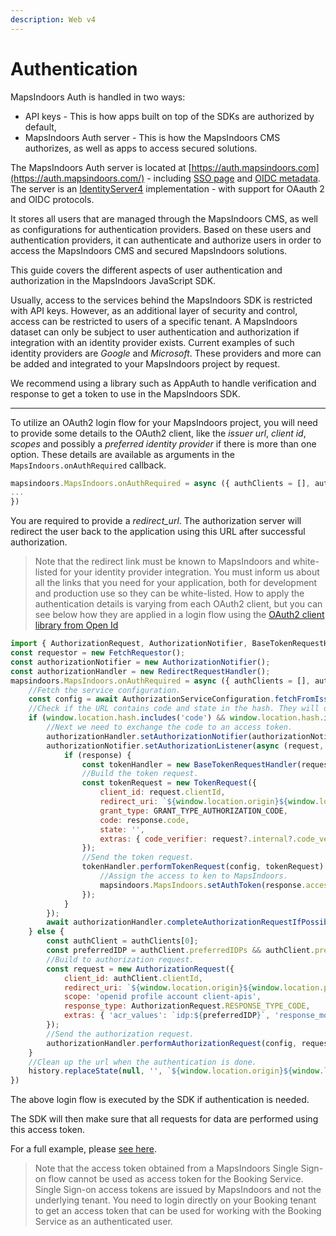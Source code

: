 ```yaml
---
description: Web v4
---
```


# Authentication

MapsIndoors Auth is handled in two ways:

* API keys - This is how apps built on top of the SDKs are authorized by default,
* MapsIndoors Auth server - This is how the MapsIndoors CMS authorizes, as well as apps to access secured solutions.

The MapsIndoors Auth server is located at [https://auth.mapsindoors.com](https://auth.mapsindoors.com/) - including [SSO page](https://auth.mapsindoors.com/login) and [OIDC metadata](https://auth.mapsindoors.com/.well-known/openid-configuration). The server is an [IdentityServer4](https://identityserver4.readthedocs.io/en/3.1.0/) implementation - with support for OAauth 2 and OIDC protocols.

It stores all users that are managed through the MapsIndoors CMS, as well as configurations for authentication providers. Based on these users and authentication providers, it can authenticate and authorize users in order to access the MapsIndoors CMS and secured MapsIndoors solutions.

This guide covers the different aspects of user authentication and authorization in the MapsIndoors JavaScript SDK.

Usually, access to the services behind the MapsIndoors SDK is restricted with API keys. However, as an additional layer of security and control, access can be restricted to users of a specific tenant. A MapsIndoors dataset can only be subject to user authentication and authorization if integration with an identity provider exists. Current examples of such identity providers are _Google_ and _Microsoft_. These providers and more can be added and integrated to your MapsIndoors project by request.

We recommend using a library such as AppAuth to handle verification and response to get a token to use in the MapsIndoors SDK.

***

To utilize an OAuth2 login flow for your MapsIndoors project, you will need to provide some details to the OAuth2 client, like the _issuer url_, _client id_, _scopes_ and possibly a _preferred identity provider_ if there is more than one option. These details are available as arguments in the `MapsIndoors.onAuthRequired` callback.

```javascript
mapsindoors.MapsIndoors.onAuthRequired = async ({ authClients = [], authIssuer = '' }) => {
...
})
```

You are required to provide a _redirect\_url_. The authorization server will redirect the user back to the application using this URL after successful authorization.

> Note that the redirect link must be known to MapsIndoors and white-listed for your identity provider integration. You must inform us about all the links that you need for your application, both for development and production use so they can be white-listed. How to apply the authentication details is varying from each OAuth2 client, but you can see below how they are applied in a login flow using the [OAuth2 client library from Open Id](https://github.com/openid/AppAuth-JS)

```javascript
import { AuthorizationRequest, AuthorizationNotifier, BaseTokenRequestHandler, RedirectRequestHandler, AuthorizationServiceConfiguration, FetchRequestor, TokenRequest, GRANT_TYPE_AUTHORIZATION_CODE } from "@openid/appauth";
const requestor = new FetchRequestor();
const authorizationNotifier = new AuthorizationNotifier();
const authorizationHandler = new RedirectRequestHandler();
mapsindoors.MapsIndoors.onAuthRequired = async ({ authClients = [], authIssuer = '' }) => {
    //Fetch the service configuration.
    const config = await AuthorizationServiceConfiguration.fetchFromIssuer(authIssuer, requestor);
    //Check if the URL contains code and state in the hash. They will only be present after the authorization is done.
    if (window.location.hash.includes('code') && window.location.hash.includes('state')) {
        //Next we need to exchange the code to an access token.
        authorizationHandler.setAuthorizationNotifier(authorizationNotifier);
        authorizationNotifier.setAuthorizationListener(async (request, response, error) => {
            if (response) {
                const tokenHandler = new BaseTokenRequestHandler(requestor);
                //Build the token request.
                const tokenRequest = new TokenRequest({
                    client_id: request.clientId,
                    redirect_uri: `${window.location.origin}${window.location.pathname}`,
                    grant_type: GRANT_TYPE_AUTHORIZATION_CODE,
                    code: response.code,
                    state: '',
                    extras: { code_verifier: request?.internal?.code_verifier }
                });
                //Send the token request.
                tokenHandler.performTokenRequest(config, tokenRequest).then(response => {
                    //Assign the access to ken to MapsIndoors.
                    mapsindoors.MapsIndoors.setAuthToken(response.accessToken);
                });
            }
        });
        await authorizationHandler.completeAuthorizationRequestIfPossible();
    } else {
        const authClient = authClients[0];
        const preferredIDP = authClient.preferredIDPs && authClient.preferredIDPs.length > 0 ? authClient.preferredIDPs[0] : '';
        //Build to authorization request.
        const request = new AuthorizationRequest({
            client_id: authClient.clientId,
            redirect_uri: `${window.location.origin}${window.location.pathname}`,
            scope: 'openid profile account client-apis',
            response_type: AuthorizationRequest.RESPONSE_TYPE_CODE,
            extras: { 'acr_values': `idp:${preferredIDP}`, 'response_mode': 'fragment' }
        });
        //Send the authorization request.
        authorizationHandler.performAuthorizationRequest(config, request);
    }
    //Clean up the url when the authentication is done.
    history.replaceState(null, '', `${window.location.origin}${window.location.pathname}${window.location.search}`);
})
```

The above login flow is executed by the SDK if authentication is needed.

The SDK will then make sure that all requests for data are performed using this access token.

For a full example, please [see here](https://github.com/MapsPeople/JS-SDK-Examples/tree/main/single-sign-on).

> Note that the access token obtained from a MapsIndoors Single Sign-on flow cannot be used as access token for the Booking Service. Single Sign-on access tokens are issued by MapsIndoors and not the underlying tenant. You need to login directly on your Booking tenant to get an access token that can be used for working with the Booking Service as an authenticated user.
